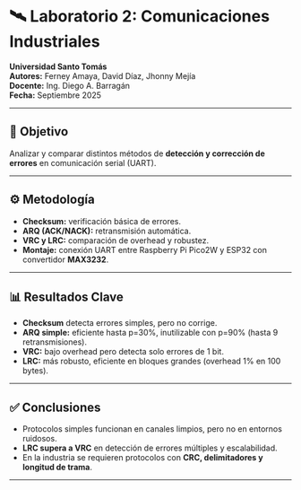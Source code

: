 # 🛰️ Laboratorio 2: Comunicaciones Industriales

**Universidad Santo Tomás**  
**Autores:** Ferney Amaya, David Díaz, Jhonny Mejía  
**Docente:** Ing. Diego A. Barragán  
**Fecha:** Septiembre 2025  

---

## 🎯 Objetivo
Analizar y comparar distintos métodos de **detección y corrección de errores** en comunicación serial (UART).

---

## ⚙️ Metodología
- **Checksum:** verificación básica de errores.  
- **ARQ (ACK/NACK):** retransmisión automática.  
- **VRC y LRC:** comparación de overhead y robustez.  
- **Montaje:** conexión UART entre Raspberry Pi Pico2W y ESP32 con convertidor **MAX3232**.  

---

## 📊 Resultados Clave
- **Checksum** detecta errores simples, pero no corrige.  
- **ARQ simple:** eficiente hasta p=30%, inutilizable con p=90% (hasta 9 retransmisiones).  
- **VRC:** bajo overhead pero detecta solo errores de 1 bit.  
- **LRC:** más robusto, eficiente en bloques grandes (overhead 1% en 100 bytes).  

---

## ✅ Conclusiones
- Protocolos simples funcionan en canales limpios, pero no en entornos ruidosos.  
- **LRC supera a VRC** en detección de errores múltiples y escalabilidad.  
- En la industria se requieren protocolos con **CRC, delimitadores y longitud de trama**.  

---
